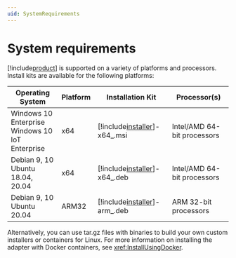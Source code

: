 ```yaml
---
uid: SystemRequirements
---
```


# System requirements

[!include[product](../_includes/inline/product-name.md)] is supported on a variety of platforms and processors. Install kits are available for the following platforms:

| Operating System | Platform | Installation Kit | Processor(s) |
|-------------------|-------------|----------------------------------|-------------|
| Windows 10 Enterprise<br>Windows 10 IoT Enterprise | x64 | [!include[installer](../_includes/inline/installer-name.md)]-x64_.msi     | Intel/AMD 64-bit processors |
| Debian 9, 10<br>Ubuntu 18.04, 20.04 | x64 | [!include[installer](../_includes/inline/installer-name.md)]-x64_.deb     | Intel/AMD 64-bit processors |
| Debian 9, 10<br>Ubuntu 20.04 | ARM32 | [!include[installer](../_includes/inline/installer-name.md)]-arm_.deb  | ARM 32-bit processors |

Alternatively, you can use tar.gz files with binaries to build your own custom installers or containers for Linux. For more information on installing the adapter with Docker containers, see <xref:InstallUsingDocker>.
